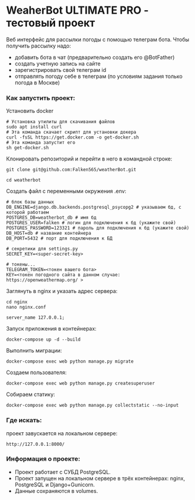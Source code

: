 # WeaherBot ULTIMATE PRO - тестовый проект
Веб интерфейс для рассылки погоды с помощью телеграм бота.
Чтобы получить рассылку надо:
- добавить бота в чат (предварительно создать его @BotFather)
- создать учетную запись на сайте
- зарегистрировать свой телеграм id
- отправлять погоду себе в телеграм (по условиям задания только погода в Москве)

### Как запустить проект:

Установить docker
```
# Установка утилиты для скачивания файлов
sudo apt install curl
# Эта команда скачает скрипт для установки докера
curl -fsSL https://get.docker.com -o get-docker.sh
# Эта команда запустит его
sh get-docker.sh
```

Клонировать репозиторий и перейти в него в командной строке:

```
git clone git@github.com:Falken565/weatherBot.git
```

```
cd weatherbot
```

Cоздать файл с переменными окружения .env:

```
# блок базы данных
DB_ENGINE=django.db.backends.postgresql_psycopg2 # указываем бд, с которой работаем
POSTGRES_DB=weatherbot_db # имя бд 
POSTGRES_USER=falken # логин для подключения к бд (укажите свой)
POSTGRES_PASSWORD=123321 # пароль для подключения к бд (укажите свой)
DB_HOST=db # название контейнера
DB_PORT=5432 # порт для подключения к БД

# секретики для settings.py
SECRET_KEY=<super-secret-key>

# токены... 
TELEGRAM_TOKEN=<токен вашего бота>
KEY=<токен погодного сайта в данном случае: https://openweathermap.org/ >
```

Заглянуть в nginx и указать адрес сервера:

```
cd nginx
nano nginx.conf

server_name 127.0.0.1;
```

Запуск приложения в контейнерах:

```
docker-compose up -d --build
```

Выполнить миграции:

```
docker-compose exec web python manage.py migrate
```

Создаем пользователя:

```
docker-compose exec web python manage.py createsuperuser
```

Собираем статику:

```
docker-compose exec web python manage.py collectstatic --no-input
```


### Где искать:
проект завускается на локальном сервере: 
```
http://127.0.0.1:8000/
```

### Информация о проекте:

- Проект работает с СУБД PostgreSQL.
- Проект запущен на локальном сервере в трёх контейнерах: nginx, PostgreSQL и Django+Gunicorn. 
- Данные сохраняются в volumes.
